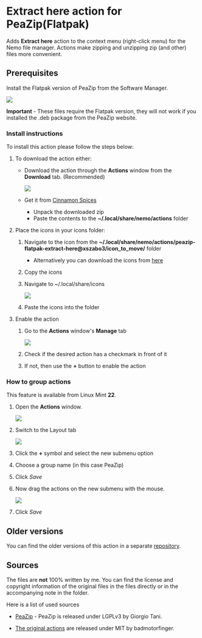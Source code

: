 # Extract here action for PeaZip(Flatpak)

Adds **Extract here** action to the context menu (right-click menu) for the Nemo file manager. Actions make zipping and unzipping zip (and other) files more convenient.

## Prerequisites

Install the Flatpak version of PeaZip from the Software Manager.

<img src="https://cinnamon-spices.linuxmint.com/git/actions/peazip-flatpak-extract-here@xszabo3/pictures/Flatpak.png">

**Important** - These files require the Flatpak version, they will not work if you installed the .deb package from the PeaZip website.

### Install instructions

To install this action please follow the steps below:

1. To download the action either:

    - Download the action through the **Actions** window from the **Download** tab. (Recommended)

        <img src="https://cinnamon-spices.linuxmint.com/git/actions/peazip-flatpak-extract-here@xszabo3/pictures/Download.png">

    - Get it from [Cinnamon Spices](https://cinnamon-spices.linuxmint.com/actions/)
        - Unpack the downloaded zip
        - Paste the contents to the **~/.local/share/nemo/actions** folder

2. Place the icons in your icons folder:

    1. Navigate to the icon from the **~/.local/share/nemo/actions/peazip-flatpak-extract-here@xszabo3/icon_to_move/** folder
        - Alternatively you can download the icons from [here](https://github.com/xszabo3/peazip-context-menu-items-nemo/tree/main/icons)

    2. Copy the icons

    3. Navigate to ~/.local/share/icons

        <img src="https://cinnamon-spices.linuxmint.com/git/actions/peazip-flatpak-extract-here@xszabo3/pictures/Icons.png">

    4. Paste the icons into the folder

3. Enable the action

    1. Go to the **Actions** window's **Manage** tab

        <img src="https://cinnamon-spices.linuxmint.com/git/actions/peazip-flatpak-extract-here@xszabo3/pictures/Actions-manage.png">

    2. Check if the desired action has a checkmark in front of it

    3. If not, then use the **+** button to enable the action



### How to group actions

This feature is available from Linux Mint **22**.

1. Open the **Actions** window.

    <img src="https://cinnamon-spices.linuxmint.com/git/actions/peazip-flatpak-extract-here@xszabo3/pictures/Actions-search.png">

2. Switch to the Layout tab

    <img src="https://cinnamon-spices.linuxmint.com/git/actions/peazip-flatpak-extract-here@xszabo3/pictures/Actions-window.png">

3. Click the **+** symbol and select the new submenu option

4. Choose a group name (in this case PeaZip)

5. Click *Save*

6. Now drag the actions on the new submenu with the mouse.

    <img src="https://cinnamon-spices.linuxmint.com/git/actions/peazip-flatpak-extract-here@xszabo3/pictures/Actions-grouped.png">

7. Click *Save*

## Older versions

You can find the older versions of this action in a separate [repository](https://github.com/xszabo3/peazip-context-menu-items-nemo).

## Sources

The files are **not** 100% written by me. You can find the license and copyright information of the original files in the files directly or in the accompanying note in the folder.

Here is a list of used sources

- [PeaZip](https://github.com/peazip/PeaZip/) - PeaZip is released under LGPLv3 by Giorgio Tani.

- [The original actions](https://github.com/badmotorfinger/nemo-peazip-context-menu/) are released under MIT by badmotorfinger.
